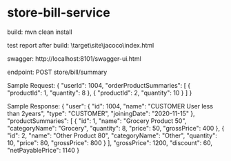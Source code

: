 # store-bill-service

build:
mvn clean install

test report after build:
\target\site\jacoco\index.html

swagger:
http://localhost:8101/swagger-ui.html

endpoint:
POST store/bill/summary

Sample Request:
{
    "userId": 1004,
    "orderProductSummaries": [
    {
        "productId": 1,
        "quantity": 8
    },
    {
        "productId": 2,
        "quantity": 10
    }
    ]
}

Sample Response:
{
    "user": {
        "id": 1004,
        "name": "CUSTOMER User less than 2years",
        "type": "CUSTOMER",
        "joiningDate": "2020-11-15"
    },
    "productSummaries": [
    {
    "id": 1,
    "name": "Grocery Product 50",
    "categoryName": "Grocery",
    "quantity": 8,
    "price": 50,
    "grossPrice": 400
    },
    {
    "id": 2,
    "name": "Other Product 80",
    "categoryName": "Other",
    "quantity": 10,
    "price": 80,
    "grossPrice": 800
    }
    ],
    "grossPrice": 1200,
    "discount": 60,
    "netPayablePrice": 1140
}